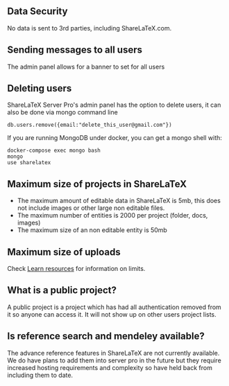 ## Data Security
No data is sent to 3rd parties, including ShareLaTeX.com.

## Sending messages to all users
The admin panel allows for a banner to set for all users

## Deleting users
ShareLaTeX Server Pro's admin panel has the option to delete users, it can also be done via mongo command line

`db.users.remove({email:"delete_this_user@gmail.com"})`

If you are running MongoDB under docker, you can get a mongo shell with:
```
docker-compose exec mongo bash
mongo
use sharelatex
```

## Maximum size of projects in ShareLaTeX
* The maximum amount of editable data in ShareLaTeX is 5mb, this does not include images or other large non editable files.
* The maximum number of entities is 2000 per project (folder, docs, images)
* The maximum size of an non editable entity is 50mb

## Maximum size of uploads
Check [Learn resources](https://www.overleaf.com/learn/how-to/Uploading_a_project#Limitations_on_Uploads) for information on limits.

## What is a public project?
A public project is a project which has had all authentication removed from it so anyone can access it. It will not show up on other users project lists.

## Is reference search and mendeley available?
The advance reference features  in ShareLaTeX are not currently available. We do have plans to add them into server pro in the future but they require increased hosting requirements and complexity so have held back from including them to date.